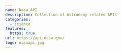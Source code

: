 ```yaml
---
name: Nasa API
description: Collection of Astronomy related APIs
categories:
  - science
features:
  https: true
url: https://api.nasa.gov/
logo: nasaapi.jpg
---
```


